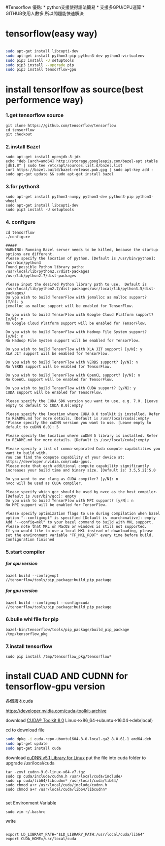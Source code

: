 #Tensorflow
優點:
    * python支援使得語法簡易
    * 支援多GPU/CPU運算
    * GITHUB使用人數多,所以問題能快速解決
    
    
# tensorflow(easy way) 
```sh

sudo apt-get install libcupti-dev
sudo apt-get install python3-pip python3-dev python3-virtualenv
sudo pip3 install -U setuptools
sudo pip3 install --upgrade pip
sudo pip3 install tensorflow-gpu 

```
# install tensorlfow as source(best performence way)
### 1.get tensorflow source
```
git clone https://github.com/tensorflow/tensorflow 
cd tensorflow
git checkout
```
### 2.install Bazel
```
sudo apt-get install openjdk-8-jdk
echo "deb [arch=amd64] http://storage.googleapis.com/bazel-apt stable jdk1.8" | sudo tee /etc/apt/sources.list.d/bazel.list
curl https://bazel.build/bazel-release.pub.gpg | sudo apt-key add -
sudo apt-get update && sudo apt-get install bazel
```

### 3.for python3
```
sudo apt-get install python3-numpy python3-dev python3-pip python3-wheel
sudo apt-get install libcupti-dev 
sudo pip3 install -U setuptools
```
### 4. configure
```
cd tensorflow
./configure

##### 
WARNING: Running Bazel server needs to be killed, because the startup options are different.
Please specify the location of python. [Default is /usr/bin/python]: /usr/bin/python3
Found possible Python library paths:
/usr/local/lib/python2.7/dist-packages
/usr/lib/python2.7/dist-packages

Please input the desired Python library path to use.  Default is /usr/local/lib/python2.7/dist-packages/usr/local/lib/python3.5/dist-packages/
Do you wish to build TensorFlow with jemalloc as malloc support? [Y/n]: y
jemalloc as malloc support will be enabled for TensorFlow.

Do you wish to build TensorFlow with Google Cloud Platform support? [y/N]: n
No Google Cloud Platform support will be enabled for TensorFlow.

Do you wish to build TensorFlow with Hadoop File System support? [y/N]: n
No Hadoop File System support will be enabled for TensorFlow.

Do you wish to build TensorFlow with XLA JIT support? [y/N]: y
XLA JIT support will be enabled for TensorFlow.

Do you wish to build TensorFlow with VERBS support? [y/N]: n
No VERBS support will be enabled for TensorFlow.

Do you wish to build TensorFlow with OpenCL support? [y/N]: n
No OpenCL support will be enabled for TensorFlow.

Do you wish to build TensorFlow with CUDA support? [y/N]: y
CUDA support will be enabled for TensorFlow.

Please specify the CUDA SDK version you want to use, e.g. 7.0. [Leave empty to default to CUDA 8.0]:empty

Please specify the location where CUDA 8.0 toolkit is installed. Refer to README.md for more details. [Default is /usr/local/cuda]:empty
"Please specify the cuDNN version you want to use. [Leave empty to default to cuDNN 6.0]: 5

Please specify the location where cuDNN 5 library is installed. Refer to README.md for more details. [Default is /usr/local/cuda]:empty
 
Please specify a list of comma-separated Cuda compute capabilities you want to build with.
You can find the compute capability of your device at: https://developer.nvidia.com/cuda-gpus.
Please note that each additional compute capability significantly increases your build time and binary size. [Default is: 3.5,5.2]:5.0

Do you want to use clang as CUDA compiler? [y/N]: n
nvcc will be used as CUDA compiler.

Please specify which gcc should be used by nvcc as the host compiler. [Default is /usr/bin/gcc]: empty
Do you wish to build TensorFlow with MPI support? [y/N]: n
No MPI support will be enabled for TensorFlow.

Please specify optimization flags to use during compilation when bazel option "--config=opt" is specified [Default is -march=native]: empty
Add "--config=mkl" to your bazel command to build with MKL support.
Please note that MKL on MacOS or windows is still not supported.
If you would like to use a local MKL instead of downloading, please set the environment variable "TF_MKL_ROOT" every time before build.
Configuration finished
```
### 5.start compiler
##### for cpu version
```
bazel build --config=opt //tensorflow/tools/pip_package:build_pip_package

```
##### for gpu version
```
bazel build --config=opt --config=cuda //tensorflow/tools/pip_package:build_pip_package 
```

### 6.buile whl file for pip
```
bazel-bin/tensorflow/tools/pip_package/build_pip_package /tmp/tensorflow_pkg
```
### 7.install tensorflow
```
sudo pip install /tmp/tensorflow_pkg/tensorflow*
```
# install CUAD AND CUDNN for tensorflow-gpu version
各個版本cuda


https://developer.nvidia.com/cuda-toolkit-archive


download
[CUDA® Toolkit 8.0](https://developer.nvidia.com/compute/cuda/8.0/Prod2/local_installers/cuda-repo-ubuntu1604-8-0-local-ga2_8.0.61-1_amd64-deb)
Linux->x86_64->ubuntu->16.04->deb(local)


cd to download file
```sh
sudo dpkg -i cuda-repo-ubuntu1604-8-0-local-ga2_8.0.61-1_amd64.deb
sudo apt-get update
sudo apt-get install cuda
```

download
[cuDNN v5.1 Library for Linux](https://developer.nvidia.com/compute/machine-learning/cudnn/secure/v5.1/prod_20161129/8.0/cudnn-8.0-linux-x64-v5.1-tgz)
put the file into cuda folder to upgrade
/usr/local/cuda

```
tar -zxvf cudnn-9.0-linux-x64-v7.tgz
sudo cp cuda/include/cudnn.h /usr/local/cuda/include/
sudo cp cuda/lib64/libcudnn* /usr/local/cuda/lib64/
sudo chmod a+r /usr/local/cuda/include/cudnn.h
sudo chmod a+r /usr/local/cuda/lib64/libcudnn*


```



set Environment Variable
```
sudo vim ~/.bashrc
```
write 
```

export LD_LIBRARY_PATH="$LD_LIBRARY_PATH:/usr/local/cuda/lib64"
export CUDA_HOME=/usr/local/cuda
```
